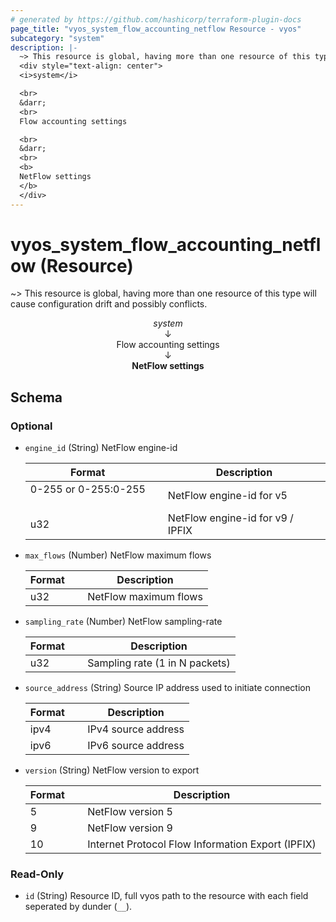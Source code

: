 ```yaml
---
# generated by https://github.com/hashicorp/terraform-plugin-docs
page_title: "vyos_system_flow_accounting_netflow Resource - vyos"
subcategory: "system"
description: |-
  ~> This resource is global, having more than one resource of this type will cause configuration drift and possibly conflicts.
  <div style="text-align: center">
  <i>system</i>

  <br>
  &darr;
  <br>
  Flow accounting settings

  <br>
  &darr;
  <br>
  <b>
  NetFlow settings
  </b>
  </div>
---
```


# vyos_system_flow_accounting_netflow (Resource)

~> This resource is global, having more than one resource of this type will cause configuration drift and possibly conflicts.

<div style="text-align: center">
<i>system</i>

<br>
&darr;
<br>
Flow accounting settings

<br>
&darr;
<br>
<b>
NetFlow settings
</b>
</div>



<!-- schema generated by tfplugindocs -->
## Schema

### Optional

- `engine_id` (String) NetFlow engine-id

    |  Format &emsp; | Description  |
    |----------|---------------|
    |  0-255 or 0-255:0-255  &emsp; |  NetFlow engine-id for v5  |
    |  u32  &emsp; |  NetFlow engine-id for v9 / IPFIX  |
- `max_flows` (Number) NetFlow maximum flows

    |  Format &emsp; | Description  |
    |----------|---------------|
    |  u32  &emsp; |  NetFlow maximum flows  |
- `sampling_rate` (Number) NetFlow sampling-rate

    |  Format &emsp; | Description  |
    |----------|---------------|
    |  u32  &emsp; |  Sampling rate (1 in N packets)  |
- `source_address` (String) Source IP address used to initiate connection

    |  Format &emsp; | Description  |
    |----------|---------------|
    |  ipv4  &emsp; |  IPv4 source address  |
    |  ipv6  &emsp; |  IPv6 source address  |
- `version` (String) NetFlow version to export

    |  Format &emsp; | Description  |
    |----------|---------------|
    |  5  &emsp; |  NetFlow version 5  |
    |  9  &emsp; |  NetFlow version 9  |
    |  10  &emsp; |  Internet Protocol Flow Information Export (IPFIX)  |

### Read-Only

- `id` (String) Resource ID, full vyos path to the resource with each field seperated by dunder (`__`).
